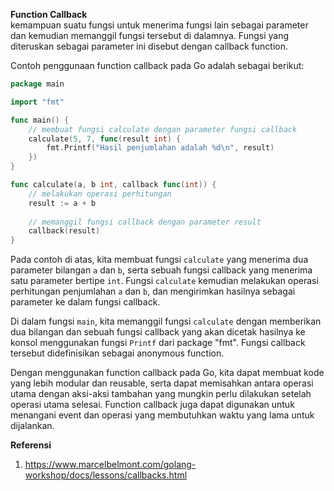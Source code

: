 <b>Function Callback</b><br>
kemampuan suatu fungsi untuk menerima fungsi lain sebagai parameter dan kemudian memanggil fungsi tersebut di dalamnya. Fungsi yang diteruskan sebagai parameter ini disebut dengan callback function.


Contoh penggunaan function callback pada Go adalah sebagai berikut:

```go
package main

import "fmt"

func main() {
    // membuat fungsi calculate dengan parameter fungsi callback
    calculate(5, 7, func(result int) {
        fmt.Printf("Hasil penjumlahan adalah %d\n", result)
    })
}

func calculate(a, b int, callback func(int)) {
    // melakukan operasi perhitungan
    result := a + b
    
    // memanggil fungsi callback dengan parameter result
    callback(result)
}
```


Pada contoh di atas, kita membuat fungsi `calculate` yang menerima dua parameter bilangan `a` dan `b`, serta sebuah fungsi callback yang menerima satu parameter bertipe `int`. Fungsi `calculate` kemudian melakukan operasi perhitungan penjumlahan `a` dan `b`, dan mengirimkan hasilnya sebagai parameter ke dalam fungsi callback.

Di dalam fungsi `main`, kita memanggil fungsi `calculate` dengan memberikan dua bilangan dan sebuah fungsi callback yang akan dicetak hasilnya ke konsol menggunakan fungsi `Printf` dari package "fmt". Fungsi callback tersebut didefinisikan sebagai anonymous function.

Dengan menggunakan function callback pada Go, kita dapat membuat kode yang lebih modular dan reusable, serta dapat memisahkan antara operasi utama dengan aksi-aksi tambahan yang mungkin perlu dilakukan setelah operasi utama selesai. Function callback juga dapat digunakan untuk menangani event dan operasi yang membutuhkan waktu yang lama untuk dijalankan.


<b>Referensi</b><br>
1. https://www.marcelbelmont.com/golang-workshop/docs/lessons/callbacks.html